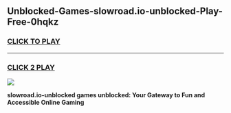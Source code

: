
## Unblocked-Games-slowroad.io-unblocked-Play-Free-0hqkz
<h3>
<a href="https://premium76.site?title=slowroad.io-unblocked&ref=23A">CLICK TO PLAY</a></h3>
<hr>

<h3>
<a href="https://premium76.site?title=slowroad.io-unblocked&ref=23A">CLICK 2 PLAY</a>
  
</h3>

<a href="https://premium76.site?title=slowroad.io-unblocked&ref=23A"><img src="https://clearcache.store/games.png"></a>


**slowroad.io-unblocked games unblocked: Your Gateway to Fun and Accessible Online Gaming**

